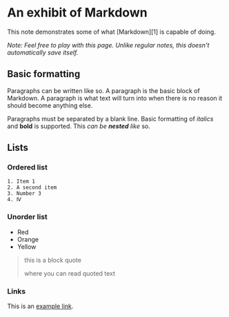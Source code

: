 ﻿ # An exhibit of Markdown

This note demonstrates some of what [Markdown][1] is capable of doing.
 
*Note: Feel free to play with this page. Unlike regular notes, this doesn't automatically save itself.*

## Basic formatting

Paragraphs can be written like so. A paragraph is the basic block of Markdown. A paragraph is what text will turn into when there is no reason it should become anything else.

Paragraphs must be separated by a blank line. Basic formatting of *italics* and **bold** is supported. This *can be **nested** like* so.

## Lists

### Ordered list

	1. Item 1
	2. A second item
	3. Number 3
	4. Ⅳ

### Unorder list
* Red
* Orange
* Yellow

> this is a block quote
> 
>where you can read quoted text

### Links

This is an [example link](http://example.com/).
